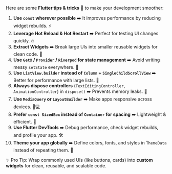 Here are some **Flutter tips & tricks** 🚀 to make your development smoother:

1. **Use `const` wherever possible** ➡️ It improves performance by reducing widget rebuilds. ⚡
2. **Leverage Hot Reload & Hot Restart** ➡️ Perfect for testing UI changes quickly. 🔥
3. **Extract Widgets** ➡️ Break large UIs into smaller reusable widgets for clean code. 🧩
4. **Use `GetX` / `Provider` / `Riverpod` for state management** ➡️ Avoid writing messy `setState` everywhere. 🎯
5. **Use `ListView.builder` instead of `Column` + `SingleChildScrollView`** ➡️ Better for performance with large lists. 📜
6. **Always dispose controllers** (`TextEditingController`, `AnimationController`) in `dispose()` ➡️ Prevents memory leaks. 🧹
7. **Use `MediaQuery` or `LayoutBuilder`** ➡️ Make apps responsive across devices. 📱💻
8. **Prefer `const SizedBox` instead of `Container` for spacing** ➡️ Lightweight & efficient. 📏
9. **Use Flutter DevTools** ➡️ Debug performance, check widget rebuilds, and profile your app. 🛠️
10. **Theme your app globally** ➡️ Define colors, fonts, and styles in `ThemeData` instead of repeating them. 🎨

✨ Pro Tip: Wrap commonly used UIs (like buttons, cards) into **custom widgets** for clean, reusable, and scalable code.
